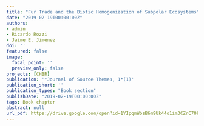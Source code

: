 ```yaml
---
title: "Fur Trade and the Biotic Homogenization of Subpolar Ecosystems"
date: "2019-02-19T00:00:00Z"
authors:
- admin
- Ricardo Rozzi
- Jaime E. Jiménez
doi: ''
featured: false
image:
  focal_point: ''
  preview_only: false
projects: [CHBR]
publication: '*Journal of Source Themes, 1*(1)'
publication_short: ''
publication_types: "Book section"
publishDate: "2019-02-19T00:00:00Z"
tags: Book chapter
abstract: null
url_pdf: https://drive.google.com/open?id=1YIpqmWbsB6m9Uk44o1im3CZrC70FcD9Q&usp=drive_fs
---
```

